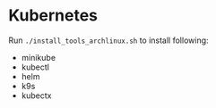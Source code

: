 # Kubernetes

Run `./install_tools_archlinux.sh` to install following:
- minikube
- kubectl
- helm
- k9s
- kubectx